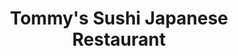 ---
layout: place
title: Tommy's Sushi Japanese Restaurant
permalink: /california/tustin/tommy-s-sushi-japanese-restaurant.html
stateAbbr: CA
stateName: California
cityName: Tustin
seo:
  type: restaurant
  links: null
place_id: ChIJKej5hcLb3IARkfWYVttryh4
photos:
  - name: >-
      places/ChIJKej5hcLb3IARkfWYVttryh4/photos/AeeoHcLzYL9XqbInfEr_MYlqFdJOlgNhe9ivGUll2DuoL3C4_oMgd2dZj-Smv5Azyffi_UHbD5FlQ9efkhdFfFVeE5xXPvDwIfri7jsU7kXdX0WKD8cL0CpE_fghx3jvFkuHIaecQ72Ilgpl72v3QFsj-q6q3EclsjSgKFBGEXoNq_O1rPavOJZzZacNLfvQjodUlndawBcShUkvdx11T_RmfcmBqnEGjvSnPKTsNuPbHbyyvXk3AMtbK_zwBhgKgoS32p33ui-0GKmrIgeUrMFak7Sj398ebXViNEAofzTVDos5tq-9--edSKoLAJtY23FFzX5ZzawLThuYoIhUlbtJBo_VcVpRjTfMQYNCIOcaWwQ6YdlJX08fUVp-D73mNTVLU8boDYvFBMO08K4jGrQlWJe_2BtZPF03LKNsJnFTQFsFUfI
    widthPx: 4032
    heightPx: 3024
    authorAttributions:
      - displayName: Ben Park
        uri: https://maps.google.com/maps/contrib/114717889345530623495
        photoUri: >-
          https://lh3.googleusercontent.com/a-/ALV-UjUVRanzrLEVlDJALuXs27Aasi3fpJ_MsUvs5sqABQV9oIuZP4woTg=s100-p-k-no-mo
    flagContentUri: >-
      https://www.google.com/local/imagery/report/?cb_client=maps_api_places.places_api&image_key=!1e10!2sCIHM0ogKEICAgICG4Z2vzwE&hl=en-US
    googleMapsUri: >-
      https://www.google.com/maps/place//data=!3m4!1e2!3m2!1sCIHM0ogKEICAgICG4Z2vzwE!2e10!4m2!3m1!1s0x80dcdbc285f9e829:0x1eca6bdb5698f591
  - name: >-
      places/ChIJKej5hcLb3IARkfWYVttryh4/photos/AeeoHcIacHlowQ3Iu2ZnUMZlIFRTKtqkhgDcebnigWzwLh3Wj-f6X10Uf2qo30dPtKWmHE2unYBsBwIPtWIVmXK0sg5QvUqsV38KV48jA33GgmOqtCpNpgeR8RncEexjvnkM9p__PjR2qWjvxW7cVwtvE7kE3vbw-pGkT8NPgCLJwSYG-zzPjBQTM8E-VP4DlKq4E3-iyT0q0SsQnZI1VmVelLIuqobxypjcbEUbjGPZGNyzlkn_7J3TrKZFhvqB70-r4WI8PfKmiT1snTxbxPknyVzUTZOGUmB3gUP_XCMsOIx5M_NJJrNeIKgxMy7nJkm3UvOsjUWW-mAdNedVWTyNP3aYEg6_iCIUV98-aYY3A5z_Yx3vE1aZLo9nr6u4leC67SxxFLp1aACZrRO7WwJ-jB8Zxoprjfm4CJTEQ2vD70ilwQpr
    widthPx: 4800
    heightPx: 3600
    authorAttributions:
      - displayName: J R
        uri: https://maps.google.com/maps/contrib/100224393048128574867
        photoUri: >-
          https://lh3.googleusercontent.com/a/ACg8ocLqZoUJ3s-BOTnwbnah5gkGJtkj_bpDNrglCsua5YjLFIw0WA=s100-p-k-no-mo
    flagContentUri: >-
      https://www.google.com/local/imagery/report/?cb_client=maps_api_places.places_api&image_key=!1e10!2sCIHM0ogKEICAgIC35cfD9wE&hl=en-US
    googleMapsUri: >-
      https://www.google.com/maps/place//data=!3m4!1e2!3m2!1sCIHM0ogKEICAgIC35cfD9wE!2e10!4m2!3m1!1s0x80dcdbc285f9e829:0x1eca6bdb5698f591
  - name: >-
      places/ChIJKej5hcLb3IARkfWYVttryh4/photos/AeeoHcLICEbssxuWGsueUJ1fyRl_B78AUFkG5rQ2DPavOnQCSVSiZfarU07sa5QYR3mqPVH0Jrt8q69D0xedccm5O1wc8lijeAkHCW-44cbRsdUjTOXI4CeB0RkJx0vhCl1veV2Qe_Vgsgt4SQ3col0J1AfkX7s3XE1a-dLwfYQUMz5NY9YrXGmFQUFI_N2JV49NVw6UABEGpZOjWwbT36kMeyaJL0QqZCETz3bRn4ujpe3OtAJ5fvEs7NYp6uBklw3cUIRQDNDUGqRJ-46PS3_6y1esqIBY_yx8M02z3Ajk0p1sFpwmdHi4uiyW1e8cNsE38YmiNwFneRtoh48X385EBAF0-9VWrJrAWgiEv5MAWdrDFfw_MfvjKVm0pMt-8LlDItDHpnvrfCYEXlVQkN2vTiFG7fCPic1Y_QfW31vXbU5c_pU
    widthPx: 4000
    heightPx: 3000
    authorAttributions:
      - displayName: jocose djen
        uri: https://maps.google.com/maps/contrib/102465562824730520721
        photoUri: >-
          https://lh3.googleusercontent.com/a-/ALV-UjUKgrJi19P-GoZ3DKIhRgayfiRZB0VZZOY56rWK5NfIgHOAT8nuxA=s100-p-k-no-mo
    flagContentUri: >-
      https://www.google.com/local/imagery/report/?cb_client=maps_api_places.places_api&image_key=!1e10!2sCIHM0ogKEICAgIDLio6n7gE&hl=en-US
    googleMapsUri: >-
      https://www.google.com/maps/place//data=!3m4!1e2!3m2!1sCIHM0ogKEICAgIDLio6n7gE!2e10!4m2!3m1!1s0x80dcdbc285f9e829:0x1eca6bdb5698f591
  - name: >-
      places/ChIJKej5hcLb3IARkfWYVttryh4/photos/AeeoHcKi6WG-AtrNxH7Zdkp6nLMVbgHFGprLrGWAXk0AmUQcEisXN_MJIuslMqKihB-xiDm9pNb0L_AsLrAcmn5j-If5RFFJi4U9upNUSrO_Au5HHLXIiigFEHLQmuHU1ggcz5_9cPFTD2PNd8-18Hb2NEeAj8KFyATJaJFGU81KJN_jXZ2pq_pbtqTRlO4A7nN3naf3qiYwpRAH5zjAdE87MJGf46cgqXizpxqfu-yP6oYLXkytv6OlnHJlEWwFuFhUqQUyKY6trtnmAcChD1gh9wDJbyJXPBuyjdX8523LycrVVj1uRYJUNqBfB7DjMO9VLKuIV4-O--T87AwKvQQK6VaCQJMhJDWJugGst6qMGGrY7LOuAJpK01g4KtLJa-xw8mBSS7WlAJ-vdcDZqHC0mFYIlFWPKrUFk8VC7v2R63-_iw
    widthPx: 4000
    heightPx: 1868
    authorAttributions:
      - displayName: R Keith Beal
        uri: https://maps.google.com/maps/contrib/102376407419123282174
        photoUri: >-
          https://lh3.googleusercontent.com/a-/ALV-UjWccTz81_L7T_3WgUp4rQh3_khxAtgiLFt4Bepch_NMM2ffitQ=s100-p-k-no-mo
    flagContentUri: >-
      https://www.google.com/local/imagery/report/?cb_client=maps_api_places.places_api&image_key=!1e10!2sCIHM0ogKEICAgMDQtfqtNA&hl=en-US
    googleMapsUri: >-
      https://www.google.com/maps/place//data=!3m4!1e2!3m2!1sCIHM0ogKEICAgMDQtfqtNA!2e10!4m2!3m1!1s0x80dcdbc285f9e829:0x1eca6bdb5698f591
  - name: >-
      places/ChIJKej5hcLb3IARkfWYVttryh4/photos/AeeoHcIuQeIzYC1_iDPCVj78unPXT05z8IneJIDYDOOeY-pidTzwLSILPS7FnImpK8cPlLi0oic7Bv0TNastXDqk_ZeNXdIwL-t4B9-MYp4Mnjq1GOIHcB15LBdeEUhlPnngXo6zoRA7Lj8YpzcWxIQd_DPYuUqevZM_wv5mBLvjScCuJw2vgETupPgtqCETqMnnJu_kou7Nd6-fk2W1WmCYp2Aj_fYvXtGhgNU_bwBgBlEEVSBpDt0ZyZiCviGgRoNnb4yxd5cuh9eJhAfThttSFy0fWo2kggC5-kjP-SbIw6KpNlwrNRE-ZJgglUqx_dKTxGW7nDZJ9oIlMJQm4hDO71e6cPcnrr7u7kQjuOR4c3TH0w8D2oH34qJq5Gb5M3ShZd40Bgq2dVhc3iKB_W4Z8PZS8U0H5hQoroXeWBePn8o
    widthPx: 4032
    heightPx: 3024
    authorAttributions:
      - displayName: Daisy
        uri: https://maps.google.com/maps/contrib/110114197034366220094
        photoUri: >-
          https://lh3.googleusercontent.com/a-/ALV-UjXHNJ1qBRauL1AnYAcsWwxL0ajupBa2ou2FC0xLO0PbSkjdynQ8=s100-p-k-no-mo
    flagContentUri: >-
      https://www.google.com/local/imagery/report/?cb_client=maps_api_places.places_api&image_key=!1e10!2sCIHM0ogKEICAgICn6rPoMQ&hl=en-US
    googleMapsUri: >-
      https://www.google.com/maps/place//data=!3m4!1e2!3m2!1sCIHM0ogKEICAgICn6rPoMQ!2e10!4m2!3m1!1s0x80dcdbc285f9e829:0x1eca6bdb5698f591
  - name: >-
      places/ChIJKej5hcLb3IARkfWYVttryh4/photos/AeeoHcIZOsZ9IFr_IDPwXsHF5Oft9mrK2zMePWduiWcXeT7oB98DG6hSojGawnQdv92oCFAFcCx7r5Sll_SezUfHU3X5gmjopoUlRpspEcvXim9y3DhYlTFub9UJtgG58fPIyVDMqnwEExPV64jTA3BiasAuMhxOh7cL16z7GijBdY-Yv8gs9KNoWyfGQMb9f1wDjnJZ0kYgdallWNXI0QPe4qPmrDHu6eCNZ0vUBue-wNp0IL6tbjEDVUoLLEji8jVI54wdfMZUdLig9r3uhlXiW4u2In8fYR6Qe_tDVx1EX7IsqI7gF08nbXDneT0mDp-rW8suYlSWfLy8xzplso8bHWsyplvon_eziZrPANHB0nxZYVFepHVeLsKK7mGXyr1qzI42ikAgZC_KS_HjsXJ5k69Gb2uCgbZtIDZq9BllWJEp21Y0
    widthPx: 4800
    heightPx: 3600
    authorAttributions:
      - displayName: J R
        uri: https://maps.google.com/maps/contrib/100224393048128574867
        photoUri: >-
          https://lh3.googleusercontent.com/a/ACg8ocLqZoUJ3s-BOTnwbnah5gkGJtkj_bpDNrglCsua5YjLFIw0WA=s100-p-k-no-mo
    flagContentUri: >-
      https://www.google.com/local/imagery/report/?cb_client=maps_api_places.places_api&image_key=!1e10!2sCIHM0ogKEICAgICvn7DrnAE&hl=en-US
    googleMapsUri: >-
      https://www.google.com/maps/place//data=!3m4!1e2!3m2!1sCIHM0ogKEICAgICvn7DrnAE!2e10!4m2!3m1!1s0x80dcdbc285f9e829:0x1eca6bdb5698f591
  - name: >-
      places/ChIJKej5hcLb3IARkfWYVttryh4/photos/AeeoHcIInunOMOSbhriJQCVjUZ4wHo2DaU_bD94pZpzTwpi-D9LJFMh82YBzYuBdP53j6HQfI_-_X9X6tGV1ZzoIRuhz2d7fiDQXB6NOlCx4ohlbj6faLueNrsMsCaSocH6XjQr54ktpx5_Ohmuo29QwwZJSngOPnJPA67yKQI42SQmEqzURXXzDVO07HmZTddUOMTSpddy96RGuk-L1OBrLh49rNJ-eup-le9O3DfHtZCoH22GFMKuSV8z4OvJXSpmvqPdVSpTxLABSwaLZX_SEkXqYurxDki6QZHh-rtNm6MuqF23RQCs--SOwq_1DfsvNHdPaHJ1t6U-uyXdQYYsObT3TegXvdS9SrIuMxDqn23LAr7Nc1Fj-yljaaAGO5BcrCSVnfXLWabLny6hcziyhCDFNMY6Gdy2s3tjk_LMqZSQWQT7L
    widthPx: 4800
    heightPx: 3600
    authorAttributions:
      - displayName: J R
        uri: https://maps.google.com/maps/contrib/100224393048128574867
        photoUri: >-
          https://lh3.googleusercontent.com/a/ACg8ocLqZoUJ3s-BOTnwbnah5gkGJtkj_bpDNrglCsua5YjLFIw0WA=s100-p-k-no-mo
    flagContentUri: >-
      https://www.google.com/local/imagery/report/?cb_client=maps_api_places.places_api&image_key=!1e10!2sCIHM0ogKEICAgICvn_DDwgE&hl=en-US
    googleMapsUri: >-
      https://www.google.com/maps/place//data=!3m4!1e2!3m2!1sCIHM0ogKEICAgICvn_DDwgE!2e10!4m2!3m1!1s0x80dcdbc285f9e829:0x1eca6bdb5698f591
  - name: >-
      places/ChIJKej5hcLb3IARkfWYVttryh4/photos/AeeoHcJmJx4QaRusmA-L-Xw1OefjA8s2hCyB3rwuH-O6EZW3PUTLY6ntVwbauqal4BHNmRZ48ILCRNsFoRCkd99IRkYRcZZUGmHQmRXYdUZP22UZoMXsptUudRoWwIbLgcvXNj0t42hd_QbNJGc4v05yzgh6nGa-cVilT3sytWQSOwowz265JfUU3iWSeazz2L9HAEyHfwaCAFFvfSBmDs5w6bL0lHm3iNUwe3zzvueBNbakcFs4z-jNMMAnLCwaTkpcQazwW9qJHUd8WA7NffB-aAj4BzwWAq5mOzcSOw2h0UwkdDxIAT2haHQuO8ImZISFp9j7m2MXFlrhKhzkvJaM2_85PHjev4_jAvss0eGG8B4X1j6dFk_3a4AJw0tqqVKDweJI9a2V-i6o3NLCfGdYV6ettkNA0l3_7k8sI6WgrWDh2mty
    widthPx: 3024
    heightPx: 4032
    authorAttributions:
      - displayName: David Thai
        uri: https://maps.google.com/maps/contrib/116551471083932823064
        photoUri: >-
          https://lh3.googleusercontent.com/a-/ALV-UjUfSJ5pKYJ4WRXipy0TNmKlBfBV9641dQqdlJPy_ZJWZbfI7OemJg=s100-p-k-no-mo
    flagContentUri: >-
      https://www.google.com/local/imagery/report/?cb_client=maps_api_places.places_api&image_key=!1e10!2sCIHM0ogKEICAgIDC5oLqrQE&hl=en-US
    googleMapsUri: >-
      https://www.google.com/maps/place//data=!3m4!1e2!3m2!1sCIHM0ogKEICAgIDC5oLqrQE!2e10!4m2!3m1!1s0x80dcdbc285f9e829:0x1eca6bdb5698f591
  - name: >-
      places/ChIJKej5hcLb3IARkfWYVttryh4/photos/AeeoHcJ2p2het5e5Hr9oPmgDQxuDCLhEHptcP9r92FM5lXFtw4igyDVgIFk3sRoAzS7J1eVEIxhRRG7411O78jRUSkUxCFnNrmaO_KzLpBiLnj_oS8m-J_wssjUtgFYwNTvW24SuNcLj-Y_1JLRZ-9hfHA3CGcP-v4xaToi5hTTEGZyqLG7h5h5dC_lSShbh6fS5sfB7Dclu1g6fLxFt9r3ksokAw9F4iCFAjcN_3v8D1GLM8ukItDitm6o9olzPYqUYRnCSdUdvVP4H7zL-u6OVzPO3OKlaJYdCFDX8hiuX9y-ScMtZkT6vGv7-AP9KScmRr3OnoeQAj73E89Rs8b1vX5DJRlxQvTql32X0sOirkYU30JpGHs10hvu3esicSO8BmG6he44gWabm1APy0_mgLIGI3vzh9SLjuv2pcFByaav_Tel7Zg30j5jmmYeZQA
    widthPx: 2976
    heightPx: 3968
    authorAttributions:
      - displayName: Ma Sakoda
        uri: https://maps.google.com/maps/contrib/117975469979934209046
        photoUri: >-
          https://lh3.googleusercontent.com/a-/ALV-UjVQz-Md6jNha03LtvYgl4yAIh7AUm5LP8zInAYibvMdCCzGcFVHdQ=s100-p-k-no-mo
    flagContentUri: >-
      https://www.google.com/local/imagery/report/?cb_client=maps_api_places.places_api&image_key=!1e10!2sCIABIhAGbwPTnDeJm2fMy0YACEqR&hl=en-US
    googleMapsUri: >-
      https://www.google.com/maps/place//data=!3m4!1e2!3m2!1sCIABIhAGbwPTnDeJm2fMy0YACEqR!2e10!4m2!3m1!1s0x80dcdbc285f9e829:0x1eca6bdb5698f591
  - name: >-
      places/ChIJKej5hcLb3IARkfWYVttryh4/photos/AeeoHcL1NgzPj4sMl5MLI0q_UygYOsYUwH3NzOlWrzyCoTuH4ZSrLzvIarai4dYW83AoYBoEzhyWpftVZ1FENqsdUDboMBMf0G2sSvWASynxPfjBmd3RxiAyFFaECCmx7AwJHqS7QQw1toPcZ3Am1nXDpu_I0I93iPEkkkr4RneJXQiXYhq0m9FH_leQRBQyRmtt21xfBpIVwvARRgRJ4s-c_llplt2GwUgR-UupbA3FKKi1DckzogDfDHLf7FFuH0yHZKOov0w-dkLNg6Q29rTi3f6YwppOj8CaXux-rpqe7IgoHj5QGICjqp3DfGnD1gMkqw80P3U3ftZfFi76fZ2531R57MdxwH-K-3eE2r-_R1CUX7_Vzjkj-C6RiKCmoqUA0dvC6xQwcsrUY44GB0sdFPPSy4gLe-aK1X8o9W7GuOhKu5gM
    widthPx: 2992
    heightPx: 2992
    authorAttributions:
      - displayName: Gloria Rangel
        uri: https://maps.google.com/maps/contrib/112256563757228889686
        photoUri: >-
          https://lh3.googleusercontent.com/a-/ALV-UjVglgDsEIXgBOfILi4al6Vl2iuVtXEZKlBI084Xed7WOpSSVRuy=s100-p-k-no-mo
    flagContentUri: >-
      https://www.google.com/local/imagery/report/?cb_client=maps_api_places.places_api&image_key=!1e10!2sCIHM0ogKEICAgIDJx7nkhgE&hl=en-US
    googleMapsUri: >-
      https://www.google.com/maps/place//data=!3m4!1e2!3m2!1sCIHM0ogKEICAgIDJx7nkhgE!2e10!4m2!3m1!1s0x80dcdbc285f9e829:0x1eca6bdb5698f591
address: 1051 E Main St, Tustin, CA 92780, USA
street: 1051 E Main St
city: Tustin
state: CA
zip: '92780'
country: USA
neighborhood: null
latitude: '33.742781'
longitude: '-117.816377'
accessibility_options:
  wheelchairAccessibleParking: true
  wheelchairAccessibleEntrance: true
  wheelchairAccessibleRestroom: true
  wheelchairAccessibleSeating: true
business_status: OPERATIONAL
name: Tommy's Sushi Japanese Restaurant
google_maps_links:
  directionsUri: >-
    https://www.google.com/maps/dir//''/data=!4m7!4m6!1m1!4e2!1m2!1m1!1s0x80dcdbc285f9e829:0x1eca6bdb5698f591!3e0
  placeUri: https://maps.google.com/?cid=2218704356228265361
  writeAReviewUri: >-
    https://www.google.com/maps/place//data=!4m3!3m2!1s0x80dcdbc285f9e829:0x1eca6bdb5698f591!12e1
  reviewsUri: >-
    https://www.google.com/maps/place//data=!4m4!3m3!1s0x80dcdbc285f9e829:0x1eca6bdb5698f591!9m1!1b1
  photosUri: >-
    https://www.google.com/maps/place//data=!4m3!3m2!1s0x80dcdbc285f9e829:0x1eca6bdb5698f591!10e5
primary_type: Japanese Restaurant
opening_hours:
  regular: null
  current: null
secondary_opening_hours:
  regular:
    weekdayDescriptions: null
    type: null
  current:
    weekdayDescriptions: null
    type: null
phone: (714) 544-5241
price_level: PRICE_LEVEL_MODERATE
price_range: $20 &ndash; $30
rating: '4.5'
rating_count: 0
website: null
description: >-
  Discover Tommy's Sushi in Tustin, CA$$$Nestled in Tustin, CA, Tommy's Sushi
  Japanese Restaurant offers a straightforward yet inviting spot for enjoying
  fresh Japanese cuisine, where dishes like poke bowls and teriyaki chicken take
  center stage in a relaxed environment. This unpretentious eatery focuses on
  high-quality sushi and familiar favorites, making it a go-to choice for those
  seeking reliable Japanese places near them. Patrons can appreciate the
  accessibility features, such as wheelchair-friendly entrances and seating,
  along with options for dine-in or takeout that enhance its appeal for everyday
  meals. The moderate pricing keeps things approachable, while selections like
  sashimi and teriyaki provide satisfying options for anyone exploring top-rated
  sushi in the area. Overall, it's a solid destination for casual diners looking
  for authentic flavors without the fuss.
generative_summary: >-
  Discover Tommy's Sushi in Tustin, CA$$$Nestled in Tustin, CA, Tommy's Sushi
  Japanese Restaurant offers a straightforward yet inviting spot for enjoying
  fresh Japanese cuisine, where dishes like poke bowls and teriyaki chicken take
  center stage in a relaxed environment. This unpretentious eatery focuses on
  high-quality sushi and familiar favorites, making it a go-to choice for those
  seeking reliable Japanese places near them. Patrons can appreciate the
  accessibility features, such as wheelchair-friendly entrances and seating,
  along with options for dine-in or takeout that enhance its appeal for everyday
  meals. The moderate pricing keeps things approachable, while selections like
  sashimi and teriyaki provide satisfying options for anyone exploring top-rated
  sushi in the area. Overall, it's a solid destination for casual diners looking
  for authentic flavors without the fuss.
generative_disclosure: Summarized by AI using the Grok-3-Mini model.
reviews:
  - name: >-
      places/ChIJKej5hcLb3IARkfWYVttryh4/reviews/ChZDSUhNMG9nS0VJQ0FnSUNuNnJQb0VREAE
    relativePublishTimeDescription: 6 months ago
    rating: 5
    text:
      text: >-
        Amazing dinner location with very tasty food! I am allergic to seafood
        but my husband LOVES it/ sushi so this was a great option for us to eat.
        I was able to eat their delicious chicken teriyaki and my husband got a
        sushi sashimi bento box. We both left fulfilled and with a new favorite
        place in our area!
      languageCode: en
    originalText:
      text: >-
        Amazing dinner location with very tasty food! I am allergic to seafood
        but my husband LOVES it/ sushi so this was a great option for us to eat.
        I was able to eat their delicious chicken teriyaki and my husband got a
        sushi sashimi bento box. We both left fulfilled and with a new favorite
        place in our area!
      languageCode: en
    authorAttribution:
      displayName: Daisy
      uri: https://www.google.com/maps/contrib/110114197034366220094/reviews
      photoUri: >-
        https://lh3.googleusercontent.com/a-/ALV-UjXHNJ1qBRauL1AnYAcsWwxL0ajupBa2ou2FC0xLO0PbSkjdynQ8=s128-c0x00000000-cc-rp-mo-ba5
    publishTime: '2024-09-25T02:22:26.646541Z'
    flagContentUri: >-
      https://www.google.com/local/review/rap/report?postId=ChZDSUhNMG9nS0VJQ0FnSUNuNnJQb0VREAE&d=17924085&t=1
    googleMapsUri: >-
      https://www.google.com/maps/reviews/data=!4m6!14m5!1m4!2m3!1sChZDSUhNMG9nS0VJQ0FnSUNuNnJQb0VREAE!2m1!1s0x80dcdbc285f9e829:0x1eca6bdb5698f591
  - name: >-
      places/ChIJKej5hcLb3IARkfWYVttryh4/reviews/ChdDSUhNMG9nS0VJQ0FnSUQ2LWNtNzBBRRAB
    relativePublishTimeDescription: 3 years ago
    rating: 5
    text:
      text: >-
        The food is always fresh and consistent, if not outstanding. The music
        is low enough that you can actually carry on a conversation while there.
        And the location is quiet yet accessible. Overall, Tommy's Sushi is a
        high quality sushi restaurant that is consistently at the top of my
        list.
      languageCode: en
    originalText:
      text: >-
        The food is always fresh and consistent, if not outstanding. The music
        is low enough that you can actually carry on a conversation while there.
        And the location is quiet yet accessible. Overall, Tommy's Sushi is a
        high quality sushi restaurant that is consistently at the top of my
        list.
      languageCode: en
    authorAttribution:
      displayName: Jono Srhoj
      uri: https://www.google.com/maps/contrib/108843239107112987913/reviews
      photoUri: >-
        https://lh3.googleusercontent.com/a-/ALV-UjURM1ccoivaCdfrmJT4JMA38OoOujx5H6qAxyoVUblxZZFuzdYVtQ=s128-c0x00000000-cc-rp-mo-ba4
    publishTime: '2021-10-05T06:15:43.473920Z'
    flagContentUri: >-
      https://www.google.com/local/review/rap/report?postId=ChdDSUhNMG9nS0VJQ0FnSUQ2LWNtNzBBRRAB&d=17924085&t=1
    googleMapsUri: >-
      https://www.google.com/maps/reviews/data=!4m6!14m5!1m4!2m3!1sChdDSUhNMG9nS0VJQ0FnSUQ2LWNtNzBBRRAB!2m1!1s0x80dcdbc285f9e829:0x1eca6bdb5698f591
  - name: >-
      places/ChIJKej5hcLb3IARkfWYVttryh4/reviews/ChdDSUhNMG9nS0VJQ0FnSUNZajV5N29nRRAB
    relativePublishTimeDescription: 5 years ago
    rating: 4
    text:
      text: >-
        Yum! Pleasantly surprised by this place! I was in the area visiting a
        friend and stopped by. Sat in the traditional seating area (shoes off).
        A little uncomfortable if you sit too long, but it was an experience.


        Loved the oyster shooter, the unagi roll (forgot the real name, picture
        attached), stuffed tomato roll (tuna stuffed with imitation crab meat).
        Everything we had was delicious. It was nice to go to a restaurant with
        no expectations and to come out completely satisfied.
      languageCode: en
    originalText:
      text: >-
        Yum! Pleasantly surprised by this place! I was in the area visiting a
        friend and stopped by. Sat in the traditional seating area (shoes off).
        A little uncomfortable if you sit too long, but it was an experience.


        Loved the oyster shooter, the unagi roll (forgot the real name, picture
        attached), stuffed tomato roll (tuna stuffed with imitation crab meat).
        Everything we had was delicious. It was nice to go to a restaurant with
        no expectations and to come out completely satisfied.
      languageCode: en
    authorAttribution:
      displayName: ann pham
      uri: https://www.google.com/maps/contrib/113554098929628584716/reviews
      photoUri: >-
        https://lh3.googleusercontent.com/a-/ALV-UjXohju_Pxtui2xtaGAX_K1dc2B4Ii2uKmbb9cGrKEdzqYkaQgOuFw=s128-c0x00000000-cc-rp-mo-ba4
    publishTime: '2019-04-24T17:41:27.127565Z'
    flagContentUri: >-
      https://www.google.com/local/review/rap/report?postId=ChdDSUhNMG9nS0VJQ0FnSUNZajV5N29nRRAB&d=17924085&t=1
    googleMapsUri: >-
      https://www.google.com/maps/reviews/data=!4m6!14m5!1m4!2m3!1sChdDSUhNMG9nS0VJQ0FnSUNZajV5N29nRRAB!2m1!1s0x80dcdbc285f9e829:0x1eca6bdb5698f591
  - name: >-
      places/ChIJKej5hcLb3IARkfWYVttryh4/reviews/ChdDSUhNMG9nS0VJQ0FnSUNuMzZudjBRRRAB
    relativePublishTimeDescription: 6 months ago
    rating: 5
    text:
      text: >-
        The sushi here and the quality and flavor of all the ingredients is
        exceptional. Particularly have always been incredibly impressed by the
        freshness of the fish itself. The food the service, all come together to
        make this an absolutely exceptional place to have dinner and fantastic
        night out!

        One thing they could improve on a bit is the ambience, it leaves a bit
        to be desired, they could freshen up the interior a bit and make this
        place a more popular date-night destination. But the atmosphere/ambience
        in no way detracts from the overall experience, the fantastic food and
        wonderful service makes this a place one of the best restaurants I
        highly recommend to everyone!
      languageCode: en
    originalText:
      text: >-
        The sushi here and the quality and flavor of all the ingredients is
        exceptional. Particularly have always been incredibly impressed by the
        freshness of the fish itself. The food the service, all come together to
        make this an absolutely exceptional place to have dinner and fantastic
        night out!

        One thing they could improve on a bit is the ambience, it leaves a bit
        to be desired, they could freshen up the interior a bit and make this
        place a more popular date-night destination. But the atmosphere/ambience
        in no way detracts from the overall experience, the fantastic food and
        wonderful service makes this a place one of the best restaurants I
        highly recommend to everyone!
      languageCode: en
    authorAttribution:
      displayName: Campbell Kelley
      uri: https://www.google.com/maps/contrib/109735872911434572444/reviews
      photoUri: >-
        https://lh3.googleusercontent.com/a/ACg8ocLCRrKUx2JbLrSi19Ca1npbb4GQ_oCrDTi--YnRTR9h9m59nJM=s128-c0x00000000-cc-rp-mo
    publishTime: '2024-10-01T16:02:18.847638Z'
    flagContentUri: >-
      https://www.google.com/local/review/rap/report?postId=ChdDSUhNMG9nS0VJQ0FnSUNuMzZudjBRRRAB&d=17924085&t=1
    googleMapsUri: >-
      https://www.google.com/maps/reviews/data=!4m6!14m5!1m4!2m3!1sChdDSUhNMG9nS0VJQ0FnSUNuMzZudjBRRRAB!2m1!1s0x80dcdbc285f9e829:0x1eca6bdb5698f591
  - name: >-
      places/ChIJKej5hcLb3IARkfWYVttryh4/reviews/ChZDSUhNMG9nS0VJQ0FnSURteE9iOFpnEAE
    relativePublishTimeDescription: 3 years ago
    rating: 5
    text:
      text: >-
        The entrance of this place was hard to find but wow would reccomend this
        place. Their $20 special includes sashimi, and that huge plate of
        tempura, karage, beef and chicken teriyaki, salad, and California roll.
        Their special roll is also pretty delicious ($15) and I would reccomend
        their poke bowl as well.
      languageCode: en
    originalText:
      text: >-
        The entrance of this place was hard to find but wow would reccomend this
        place. Their $20 special includes sashimi, and that huge plate of
        tempura, karage, beef and chicken teriyaki, salad, and California roll.
        Their special roll is also pretty delicious ($15) and I would reccomend
        their poke bowl as well.
      languageCode: en
    authorAttribution:
      displayName: Helen Hoang
      uri: https://www.google.com/maps/contrib/102206893574745673219/reviews
      photoUri: >-
        https://lh3.googleusercontent.com/a-/ALV-UjXK2MfeoaUX6iNNLqcL54BJeNknDDS6D9bg-zTXxAcaYZOxSHcx=s128-c0x00000000-cc-rp-mo-ba6
    publishTime: '2022-01-19T01:52:41.049529Z'
    flagContentUri: >-
      https://www.google.com/local/review/rap/report?postId=ChZDSUhNMG9nS0VJQ0FnSURteE9iOFpnEAE&d=17924085&t=1
    googleMapsUri: >-
      https://www.google.com/maps/reviews/data=!4m6!14m5!1m4!2m3!1sChZDSUhNMG9nS0VJQ0FnSURteE9iOFpnEAE!2m1!1s0x80dcdbc285f9e829:0x1eca6bdb5698f591
review_summary: >-
  Insights from Recent Visitors$$$Feedback from folks who've tried this spot
  highlights the consistently fresh and flavorful sushi, with many praising the
  high-quality ingredients that make it stand out as a favorite for Japanese
  fare nearby. Diners often mention enjoying a variety of options, from bento
  boxes to teriyaki dishes, that leave them feeling satisfied and eager to
  return for more. While the atmosphere gets noted as simple and functional,
  it's clear that the excellent service and generous portions more than make up
  for it, creating a welcoming vibe for groups or couples. Overall, people
  appreciate the value, with specials and rolls delivering a solid experience
  that keeps this place buzzing in the community. If you're on the hunt for
  reliable sushi restaurants around Tustin, the positive buzz suggests it's
  worth checking out for a straightforward, enjoyable meal.
review_disclosure: Summarized by AI using the Grok-3-Mini model.
parking_options:
  freeParkingLot: true
  freeStreetParking: true
  valetParking: false
payment_options:
  acceptsCreditCards: true
  acceptsDebitCards: true
  acceptsCashOnly: false
allow_dogs: null
curbside_pickup: null
delivery: true
dine_in: true
good_for_children: null
good_for_groups: true
good_for_sports: false
live_music: false
menu_for_children: false
outdoor_seating: false
reservable: true
restroom: true
serves_beer: true
serves_breakfast: false
serves_brunch: false
serves_cocktails: null
serves_coffee: null
serves_dinner: true
serves_dessert: true
serves_lunch: true
serves_vegetarian_food: null
serves_wine: true
takeout: true
update_category: pro
places_description: >-
  This Japanese restaurant lets the sushi take the spotlight amid a no-frills
  ambiance.

---